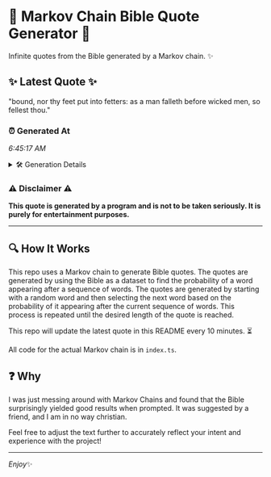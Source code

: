 # 📖 Markov Chain Bible Quote Generator 📖

Infinite quotes from the Bible generated by a Markov chain. ✨

## ✨ Latest Quote ✨
"bound, nor thy feet put into fetters: as a man falleth before wicked men, so fellest thou."

### ⏰ Generated At
*6:45:17 AM*

<details>
    <summary>🛠️ Generation Details</summary>
    <p>
        <strong>🌱 Seed:</strong> bound,<br>
        <strong>🔄 Iterations:</strong> 16<br>
        <strong>📜 Context History:</strong><br>[ bound, ]: nor<br>[ bound,, nor ]: thy<br>[ bound,, nor, thy ]: feet<br>[ bound,, nor, thy, feet ]: put<br>[ bound,, nor, thy, feet, put ]: into<br>[ bound,, nor, thy, feet, put, into ]: fetters:<br>[ nor, thy, feet, put, into, fetters: ]: as<br>[ thy, feet, put, into, fetters:, as ]: a<br>[ feet, put, into, fetters:, as, a ]: man<br>[ put, into, fetters:, as, a, man ]: falleth<br>[ into, fetters:, as, a, man, falleth ]: before<br>[ fetters:, as, a, man, falleth, before ]: wicked<br>[ as, a, man, falleth, before, wicked ]: men,<br>[ a, man, falleth, before, wicked, men, ]: so<br>[ man, falleth, before, wicked, men,, so ]: fellest<br>[ falleth, before, wicked, men,, so, fellest ]: thou.<br>
    </p>
</details>

### ⚠️ Disclaimer ⚠️
**This quote is generated by a program and is not to be taken seriously. It is purely for entertainment purposes.**

---

## 🔍 How It Works

This repo uses a Markov chain to generate Bible quotes. The quotes are generated by using the Bible as a dataset to find the probability of a word appearing after a sequence of words. The quotes are generated by starting with a random word and then selecting the next word based on the probability of it appearing after the current sequence of words. This process is repeated until the desired length of the quote is reached.

This repo will update the latest quote in this README every 10 minutes. ⏳

All code for the actual Markov chain is in `index.ts`.

## ❓ Why

I was just messing around with Markov Chains and found that the Bible surprisingly yielded good results when prompted. 
It was suggested by a friend, and I am in no way christian.

Feel free to adjust the text further to accurately reflect your intent and experience with the project!

---

*Enjoy*✨
